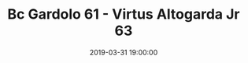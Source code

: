 ---
title: Bc Gardolo 61 - Virtus Altogarda Jr 63
date: 2019-03-31 19:00:00
squadra-a: Virtus Altogarda Jr
punteggio-a: 61
squadra-b: Bc Gardolo
punteggio-b: 63
partite/squadra: promozione-18-19
luogo: Centro Sportivo Trento Nord
categoria: promozione
---